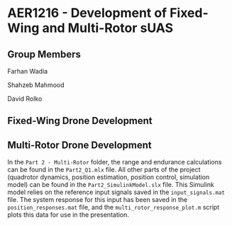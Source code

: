 # AER1216 - Development of Fixed-Wing and Multi-Rotor sUAS

## Group Members
Farhan Wadia

Shahzeb Mahmood

David Rolko


## Fixed-Wing Drone Development

## Multi-Rotor Drone Development
In the `Part 2 - Multi-Rotor` folder, the range and endurance calculations can be found in the `Part2_Q1.mlx` file.
All other parts of the project (quadrotor dynamics, position estimation, position control, simulation model) can be found in the `Part2_SimulinkModel.slx` file.
This Simulink model relies on the reference input signals saved in the `input_signals.mat` file. The system response for this input has been saved in the `position_responses.mat` file, and the `multi_rotor_response_plot.m` script plots this data for use in the presentation.

